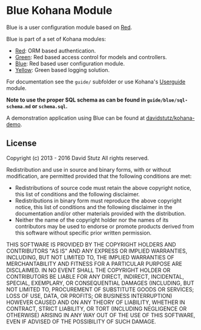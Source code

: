 # Blue Kohana Module

Blue is a user configuration module based on [Red](https://github.com/davidstutz/kohana-red).

Blue is part of a set of Kohana modules:
* [Red](https://github.com/davidstutz/kohana-red): ORM based authentication.
* [Green](https://github.com/davidstutz/kohana-green): Red based access control for models and controllers.
* [Blue](https://github.com/davidstutz/kohana-blue): Red based user configuration module.
* [Yellow](https://github.com/davidstutz/kohana-yellow): Green based logging solution.

For documentation see the `guide/` subfolder or use Kohana's [Userguide](https://github.com/kohana/userguide) module.

**Note to use the proper SQL schema as can be found in `guide/blue/sql-schema.md` or `schema.sql`.**

A demonstration application using Blue can be found at [davidstutz/kohana-demo](https://github.com/davidstutz/kohana-demo).

## License

Copyright (c) 2013 - 2016 David Stutz
All rights reserved.

Redistribution and use in source and binary forms, with or without modification, are permitted provided that the following conditions are met:

* Redistributions of source code must retain the above copyright notice, this list of conditions and the following disclaimer.
* Redistributions in binary form must reproduce the above copyright notice, this list of conditions and the following disclaimer in the documentation and/or other materials provided with the distribution.
* Neither the name of the copyright holder nor the names of its contributors may be used to endorse or promote products derived from this software without specific prior written permission.

THIS SOFTWARE IS PROVIDED BY THE COPYRIGHT HOLDERS AND CONTRIBUTORS "AS IS" AND ANY EXPRESS OR IMPLIED WARRANTIES, INCLUDING, BUT NOT LIMITED TO, THE IMPLIED WARRANTIES OF MERCHANTABILITY AND FITNESS FOR A PARTICULAR PURPOSE ARE DISCLAIMED. IN NO EVENT SHALL THE COPYRIGHT HOLDER OR CONTRIBUTORS BE LIABLE FOR ANY DIRECT, INDIRECT, INCIDENTAL, SPECIAL, EXEMPLARY, OR CONSEQUENTIAL DAMAGES (INCLUDING, BUT NOT LIMITED TO, PROCUREMENT OF SUBSTITUTE GOODS OR SERVICES; LOSS OF USE, DATA, OR PROFITS; OR BUSINESS INTERRUPTION) HOWEVER CAUSED AND ON ANY THEORY OF LIABILITY, WHETHER IN CONTRACT, STRICT LIABILITY, OR TORT (INCLUDING NEGLIGENCE OR OTHERWISE) ARISING IN ANY WAY OUT OF THE USE OF THIS SOFTWARE, EVEN IF ADVISED OF THE POSSIBILITY OF SUCH DAMAGE.
